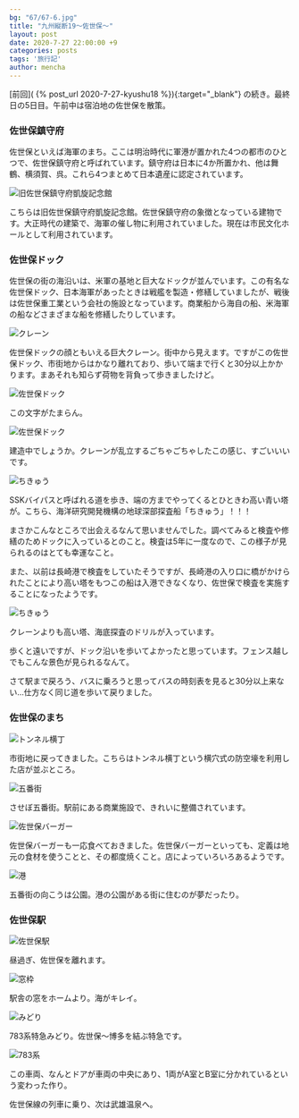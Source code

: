 ```yaml
---
bg: "67/67-6.jpg"
title: "九州縦断19～佐世保～"
layout: post
date: 2020-7-27 22:00:00 +9
categories: posts
tags: '旅行記'
author: mencha
---
```


[前回]( {% post_url 2020-7-27-kyushu18 %}){:target="_blank"} の続き。最終日の5日目。午前中は宿泊地の佐世保を散策。

### 佐世保鎮守府

佐世保といえば海軍のまち。ここは明治時代に軍港が置かれた4つの都市のひとつで、佐世保鎮守府と呼ばれています。鎮守府は日本に4か所置かれ、他は舞鶴、横須賀、呉。これら4つまとめて日本遺産に認定されています。

![旧佐世保鎮守府凱旋記念館](https://drive.google.com/uc?export=view&id=16XxjImmB9F3BP4ohS7YSxwyIHcSEIckC)
<!--more-->

こちらは旧佐世保鎮守府凱旋記念館。佐世保鎮守府の象徴となっている建物です。大正時代の建築で、海軍の催し物に利用されていました。現在は市民文化ホールとして利用されています。

### 佐世保ドック
佐世保の街の海沿いは、米軍の基地と巨大なドックが並んでいます。この有名な佐世保ドック、日本海軍があったときは戦艦を製造・修繕していましたが、戦後は佐世保重工業という会社の施設となっています。商業船から海自の船、米海軍の船などさまざまな船を修繕したりしています。

![クレーン](https://drive.google.com/uc?export=view&id=1z2zgFaU6p4di6Rij6L8rGe3nL7h9O7US)

佐世保ドックの顔ともいえる巨大クレーン。街中から見えます。ですがこの佐世保ドック、市街地からはかなり離れており、歩いて端まで行くと30分以上かかります。まあそれも知らず荷物を背負って歩きましたけど。

![佐世保ドック](https://drive.google.com/uc?export=view&id=1roXjJo-C7YD3vPy1QIOpJHsq2Bg4RlHJ)

この文字がたまらん。

![佐世保ドック](https://drive.google.com/uc?export=view&id=1GNPABcnIDTSFPptk8OR20oH2TsO1Iuyf)

建造中でしょうか。クレーンが乱立するごちゃごちゃしたこの感じ、すごいいいです。

![ちきゅう](https://drive.google.com/uc?export=view&id=1FLPYMwME3anLeCnESugALaV-GkBHwi7Y)

SSKバイパスと呼ばれる道を歩き、端の方までやってくるとひときわ高い青い塔が。こちら、海洋研究開発機構の地球深部探査船「ちきゅう」！！！

まさかこんなところで出会えるなんて思いませんでした。調べてみると検査や修繕のためドックに入っているとのこと。検査は5年に一度なので、この様子が見られるのはとても幸運なこと。

また、以前は長崎港で検査をしていたそうですが、長崎港の入り口に橋がかけられたことにより高い塔をもつこの船は入港できなくなり、佐世保で検査を実施することになったようです。

![ちきゅう](https://drive.google.com/uc?export=view&id=1KQ8h_fGjvdZqpQ288nNSmbUmYiYZM5V0)

クレーンよりも高い塔、海底探査のドリルが入っています。

歩くと遠いですが、ドック沿いを歩いてよかったと思っています。フェンス越しでもこんな景色が見られるなんて。

さて駅まで戻ろう、バスに乗ろうと思ってバスの時刻表を見ると30分以上来ない…仕方なく同じ道を歩いて戻りました。

### 佐世保のまち

![トンネル横丁](https://drive.google.com/uc?export=view&id=1j2usIfQdsa_jtvza1uXVGSMX_ehA2aWi)

市街地に戻ってきました。こちらはトンネル横丁という横穴式の防空壕を利用した店が並ぶところ。

![五番街](https://drive.google.com/uc?export=view&id=1B7LIZ02sL9pdZeAlo_2lheyjO0nCUABH)

させぼ五番街。駅前にある商業施設で、きれいに整備されています。

![佐世保バーガー](https://drive.google.com/uc?export=view&id=1p_EeRJBmuxoW9PRXSSjahXrYCMXqTNJ6)

佐世保バーガーも一応食べておきました。佐世保バーガーといっても、定義は地元の食材を使うことと、その都度焼くこと。店によっていろいろあるようです。

![港](https://drive.google.com/uc?export=view&id=1W8k4tIK7LhsxGUtEywHOfeEGVEGY-Um0)

五番街の向こうは公園。港の公園がある街に住むのが夢だったり。

### 佐世保駅

![佐世保駅](https://drive.google.com/uc?export=view&id=1Jvh06ydHI87whlsj8JfaxGz6GGkA2ll_)

昼過ぎ、佐世保を離れます。

![窓枠](https://drive.google.com/uc?export=view&id=1ce8zDPUeVFFET5di-Cdy_Cxl2PUCu2HU)

駅舎の窓をホームより。海がキレイ。

![みどり](https://drive.google.com/uc?export=view&id=1z_DGDaFkt_JEFnTL6PNNok5FY-5pJm5Y)

783系特急みどり。佐世保～博多を結ぶ特急です。

![783系](https://drive.google.com/uc?export=view&id=1sT6NnoEmWwPHnbh711WaT_oKm7yGlajK)

この車両、なんとドアが車両の中央にあり、1両がA室とB室に分かれているという変わった作り。

佐世保線の列車に乗り、次は武雄温泉へ。